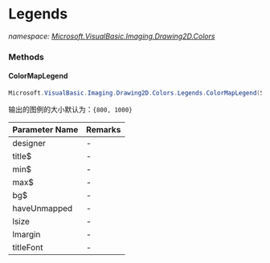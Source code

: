 ﻿# Legends
_namespace: [Microsoft.VisualBasic.Imaging.Drawing2D.Colors](./index.md)_





### Methods

#### ColorMapLegend
```csharp
Microsoft.VisualBasic.Imaging.Drawing2D.Colors.Legends.ColorMapLegend(System.Drawing.SolidBrush[],System.String,System.String,System.String,System.String,System.Boolean,System.Drawing.Size,System.Drawing.Size,System.Drawing.Font)
```
输出的图例的大小默认为：``{800, 1000}``

|Parameter Name|Remarks|
|--------------|-------|
|designer|-|
|title$|-|
|min$|-|
|max$|-|
|bg$|-|
|haveUnmapped|-|
|lsize|-|
|lmargin|-|
|titleFont|-|



